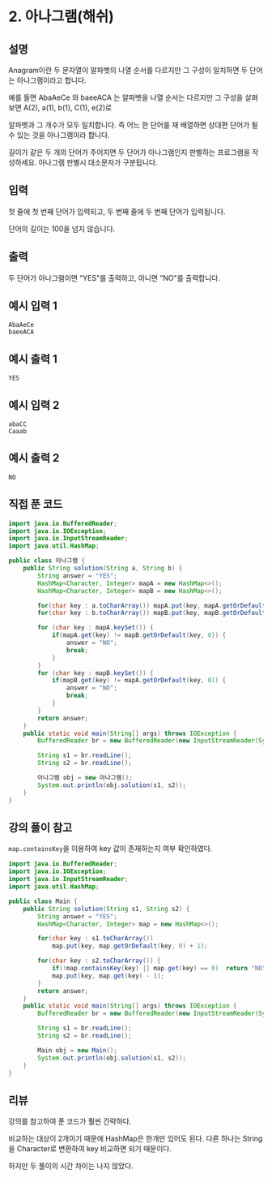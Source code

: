 # 2. 아나그램(해쉬)

## 설명

Anagram이란 두 문자열이 알파벳의 나열 순서를 다르지만 그 구성이 일치하면 두 단어는 아나그램이라고 합니다.

예를 들면 AbaAeCe 와 baeeACA 는 알파벳을 나열 순서는 다르지만 그 구성을 살펴보면 A(2), a(1), b(1), C(1), e(2)로

알파벳과 그 개수가 모두 일치합니다. 즉 어느 한 단어를 재 배열하면 상대편 단어가 될 수 있는 것을 아나그램이라 합니다.

길이가 같은 두 개의 단어가 주어지면 두 단어가 아나그램인지 판별하는 프로그램을 작성하세요. 아나그램 판별시 대소문자가 구분됩니다.



## 입력

첫 줄에 첫 번째 단어가 입력되고, 두 번째 줄에 두 번째 단어가 입력됩니다.

단어의 길이는 100을 넘지 않습니다.



## 출력

두 단어가 아나그램이면 “YES"를 출력하고, 아니면 ”NO"를 출력합니다.



## 예시 입력 1 

```
AbaAeCe
baeeACA
```



## 예시 출력 1

```
YES
```



## 예시 입력 2 

```
abaCC
Caaab
```



## 예시 출력 2

```
NO
```



## 직접 푼 코드

```java
import java.io.BufferedReader;
import java.io.IOException;
import java.io.InputStreamReader;
import java.util.HashMap;

public class 아나그램 {
    public String solution(String a, String b) {
        String answer = "YES";
        HashMap<Character, Integer> mapA = new HashMap<>();
        HashMap<Character, Integer> mapB = new HashMap<>();

        for(char key : a.toCharArray()) mapA.put(key, mapA.getOrDefault(key, 0) + 1);
        for(char key : b.toCharArray()) mapB.put(key, mapB.getOrDefault(key, 0) + 1);

        for (char key : mapA.keySet()) {
            if(mapA.get(key) != mapB.getOrDefault(key, 0)) {
                answer = "NO";
                break;
            }
        }
        for (char key : mapB.keySet()) {
            if(mapB.get(key) != mapA.getOrDefault(key, 0)) {
                answer = "NO";
                break;
            }
        }
        return answer;
    }
    public static void main(String[] args) throws IOException {
        BufferedReader br = new BufferedReader(new InputStreamReader(System.in));

        String s1 = br.readLine();
        String s2 = br.readLine();

        아나그램 obj = new 아나그램();
        System.out.println(obj.solution(s1, s2));
    }
}
```



## 강의 풀이 참고

`map.containsKey`을 이용하여 key 값이 존재하는지 여부 확인하였다.

```java
import java.io.BufferedReader;
import java.io.IOException;
import java.io.InputStreamReader;
import java.util.HashMap;

public class Main {
    public String solution(String s1, String s2) {
        String answer = "YES";
        HashMap<Character, Integer> map = new HashMap<>();

        for(char key : s1.toCharArray())
            map.put(key, map.getOrDefault(key, 0) + 1);

        for(char key : s2.toCharArray()) {
            if(!map.containsKey(key) || map.get(key) == 0)  return "NO";
            map.put(key, map.get(key) - 1);
        }
        return answer;
    }
    public static void main(String[] args) throws IOException {
        BufferedReader br = new BufferedReader(new InputStreamReader(System.in));

        String s1 = br.readLine();
        String s2 = br.readLine();

        Main obj = new Main();
        System.out.println(obj.solution(s1, s2));
    }
}
```



## 리뷰

강의를 참고하여 푼 코드가 훨씬 간략하다.

비교하는 대상이 2개이기 때문에 HashMap은 한개만 있어도 된다. 다른 하나는 String을 Character로 변환하여 key 비교하면 되기 때문이다.

하지만 두 풀이의 시간 차이는 나지 않았다.